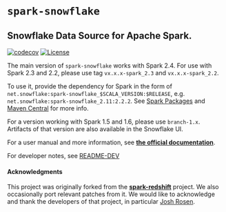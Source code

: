 # `spark-snowflake`

## Snowflake Data Source for Apache Spark.

[![codecov](https://codecov.io/gh/snowflakedb/spark-snowflake/branch/master/graph/badge.svg)](https://codecov.io/gh/snowflakedb/spark-snowflake)
[![License](http://img.shields.io/:license-Apache%202-brightgreen.svg)](http://www.apache.org/licenses/LICENSE-2.0.txt)

The main version of `spark-snowflake` works with Spark 2.4. For use with Spark 2.3 and 2.2, please use tag `vx.x.x-spark_2.3` and `vx.x.x-spark_2.2`. 

To use it, provide the dependency for Spark in the form of `net.snowflake:spark-snowflake_$SCALA_VERSION:$RELEASE`, e.g. `net.snowflake:spark-snowflake_2.11:2.2.2`. See [Spark Packages](https://spark-packages.org/package/snowflakedb/spark-snowflake) and [Maven Central](http://search.maven.org/#search%7Cga%7C1%7Cspark-snowflake) for more info.

For a version working with Spark 1.5 and 1.6, please use `branch-1.x`. Artifacts of that version are also available in the Snowflake UI.

For a user manual and more information, see 
**[the official documentation](https://docs.snowflake.net/manuals/user-guide/spark-connector.html)**.

For developer notes, see [README-DEV](README-DEV.md)

#### Acknowledgments

This project was originally forked from the 
**[spark-redshift](https://github.com/databricks/spark-redshift)** project.
We also occasionally port relevant patches from it.
We would like to acknowledge and thank the developers of that project, 
in particular [Josh Rosen](https://github.com/JoshRosen).
